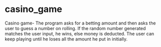 # casino_game
Casino game-  The program asks for a betting amount and then asks the user to guess a number on rolling. If the random number generated matches the user input, he wins, else money is deducted. The user can keep playing until he loses all the amount he put in initially.
